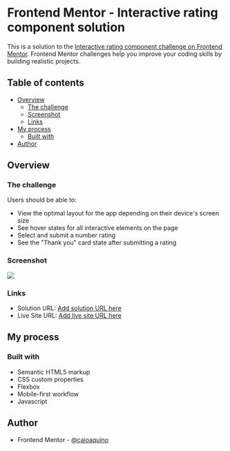 # Frontend Mentor - Interactive rating component solution

This is a solution to the [Interactive rating component challenge on Frontend Mentor](https://www.frontendmentor.io/challenges/interactive-rating-component-koxpeBUmI). Frontend Mentor challenges help you improve your coding skills by building realistic projects. 

## Table of contents

- [Overview](#overview)
  - [The challenge](#the-challenge)
  - [Screenshot](#screenshot)
  - [Links](#links)
- [My process](#my-process)
  - [Built with](#built-with)
- [Author](#author)

## Overview

### The challenge

Users should be able to:

- View the optimal layout for the app depending on their device's screen size
- See hover states for all interactive elements on the page
- Select and submit a number rating
- See the "Thank you" card state after submitting a rating

### Screenshot

![](./screenshot.jpg)


### Links

- Solution URL: [Add solution URL here](https://github.com/caioaquino/interactive-rating-component-main)
- Live Site URL: [Add live site URL here](https://caioaquino.github.io/interactive-rating-component-main/)

## My process

### Built with

- Semantic HTML5 markup
- CSS custom properties
- Flexbox
- Mobile-first workflow
- Javascript

## Author

- Frontend Mentor - [@caioaquino](https://www.frontendmentor.io/profile/caioaquino)
